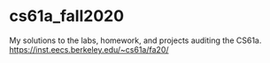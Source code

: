 # cs61a_fall2020
My solutions to the labs, homework, and projects auditing the CS61a. https://inst.eecs.berkeley.edu/~cs61a/fa20/
